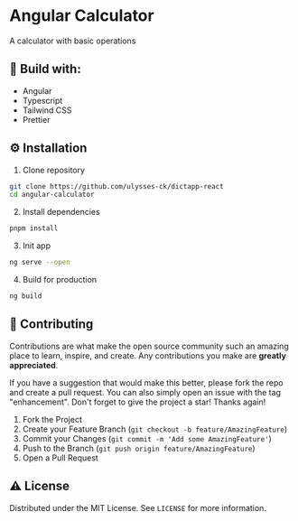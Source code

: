 # Angular Calculator

A calculator with basic operations

## 🔨 Build with:

-   Angular
-   Typescript
-   Tailwind CSS
-   Prettier

<!-- Installation -->

## ⚙ Installation

1. Clone repository

```sh
git clone https://github.com/ulysses-ck/dictapp-react
cd angular-calculator
```

2. Install dependencies

```sh
pnpm install
```

3. Init app

```sh
ng serve --open
```

4. Build for production

```sh
ng build
```

<!-- CONTRIBUTING -->

## 🤝 Contributing

Contributions are what make the open source community such an amazing place to learn, inspire, and create. Any contributions you make are **greatly appreciated**.

If you have a suggestion that would make this better, please fork the repo and create a pull request. You can also simply open an issue with the tag "enhancement".
Don't forget to give the project a star! Thanks again!

1. Fork the Project
2. Create your Feature Branch (`git checkout -b feature/AmazingFeature`)
3. Commit your Changes (`git commit -m 'Add some AmazingFeature'`)
4. Push to the Branch (`git push origin feature/AmazingFeature`)
5. Open a Pull Request

<!-- LICENSE -->

## ⚠ License

Distributed under the MIT License. See `LICENSE` for more information.
